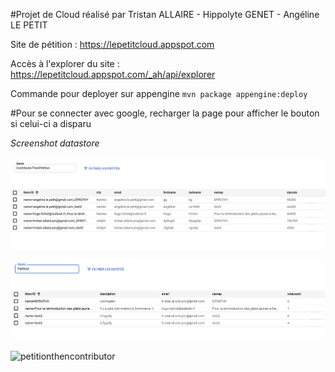 #Projet de Cloud réalisé par Tristan ALLAIRE - Hippolyte GENET - Angéline LE PETIT

Site de pétition :
https://lepetitcloud.appspot.com 


Accès à l'explorer du site :
https://lepetitcloud.appspot.com/_ah/api/explorer


Commande pour deployer sur appengine
`mvn package appengine:deploy`

#Pour se connecter avec google, recharger la page pour afficher le bouton si celui-ci a disparu

*Screenshot datastore*

![contributorthenpetition](src/img/contributorthenpetition.PNG)

![petition](src/img/petition.PNG)

![petitionthencontributor](src/img/petitionthencontributor.PNG)
